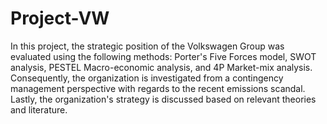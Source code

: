 # Project-VW
In this project, the strategic position of the Volkswagen Group was evaluated using the following methods: Porter's Five Forces model, SWOT analysis, PESTEL Macro-economic analysis, and 4P Market-mix analysis. Consequently, the organization is investigated from a contingency management perspective with regards to the recent emissions scandal. Lastly, the organization's strategy is discussed based on relevant theories and literature.
